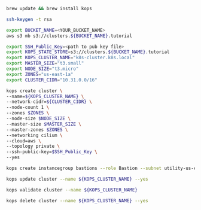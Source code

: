 <!-- Install kops -->
```bash
brew update && brew install kops
```

<!-- Generate a ssh keygen -->
```bash
ssh-keygen -t rsa
```

<!-- Create S3 bucket -->
```bash
export BUCKET_NAME=<YOUR_BUCKET_NAME>
aws s3 mb s3://clusters.${BUCKET_NAME}.tutorial
```

<!-- Export parameters -->
```bash
export SSH_Public_Key=<path to pub key file>
export KOPS_STATE_STORE=s3://clusters.${BUCKET_NAME}.tutorial
export KOPS_CLUSTER_NAME="k8s-cluster.k8s.local"
export MASTER_SIZE="t3.small"
export NODE_SIZE="t3.micro"
export ZONES="us-east-1a"
export CLUSTER_CIDR="10.31.0.0/16"
```

<!-- Create kops cluster -->
```bash
kops create cluster \
--name=${KOPS_CLUSTER_NAME} \
--network-cidr=${CLUSTER_CIDR} \
--node-count 1 \
--zones $ZONES \
--node-size $NODE_SIZE \
--master-size $MASTER_SIZE \
--master-zones $ZONES \
--networking cilium \
--cloud=aws \
--topology private \
--ssh-public-key=$SSH_Public_Key \
--yes
```

<!-- Create Bastion -->
```bash
kops create instancegroup bastions --role Bastion --subnet utility-us-east-1a --name ${KOPS_CLUSTER_NAME}
```

<!-- Update Cluster -->
```bash
kops update cluster --name ${KOPS_CLUSTER_NAME} --yes
```

<!-- Validate Cluster -->
```bash
kops validate cluster --name ${KOPS_CLUSTER_NAME}
```

<!-- Delete Cluster -->
```bash
kops delete cluster --name ${KOPS_CLUSTER_NAME} --yes
```
